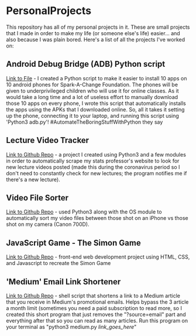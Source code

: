 # PersonalProjects

This repository has all of my personal projects in it. These are small projects that I made in order to make my life (or someone else's life) easier... and also because I was plain bored. Here's a list of all the projects I've worked on:

## Android Debug Bridge (ADB) Python script
[Link to File](https://github.com/nandanv2702/PersonalProjects/blob/master/adb.py) - I created a Python script to make it easier to install 10 apps on 10 android phones for Spark-A-Change Foundation. The phones will be given to underprivileged children who will use it for online classes. As it would take a long time and a lot of useless effort to manually download those 10 apps on every phone, I wrote this script that automatically installs the apps using the APKs that I downloaded online. So, all it takes it setting up the phone, connecting it to your laptop, and running this script using 'Python3 adb.py'! 
#AutomateTheBoringStuffWithPython they say

## Lecture Video Tracker
[Link to Github Repo](https://github.com/nandanv2702/LectureVideoTracker) - a project I created using Python3 and a few modules in order to automatically scrape my stats professor's website to look for new lecture videos posted (made this during the coronavirus period so I don't need to constantly check for new lectures; the program notifies me if there's a new lecture).

## Video File Sorter
[Link to Github Repo](https://github.com/nandanv2702/VideoFileSorter) - used Python3 along with the OS module to automatically sort my video files between those shot on an iPhone vs those shot on my camera (Canon 700D).

## JavaScript Game - The Simon Game
[Link to Github Repo](https://github.com/nandanv2702/PersonalProjects/tree/master/Simon%20Game) - front-end web development project using HTML, CSS, and Javascript to recreate the Simon Game

## 'Medium' Email Link Shortener
[Link to Github Repo](https://github.com/nandanv2702/PersonalProjects/blob/master/medium.py) - shell script that shortens a link to a Medium article that you receive in Medium's promotional emails. Helps bypass the 3 article a month limit (sometimes you need a paid subscription to read more, so I created this short program that just removes the "?source=email" part and everything after that so you can read as many articles. Run this program on your terminal as "python3 medium.py *link_goes_here*"
